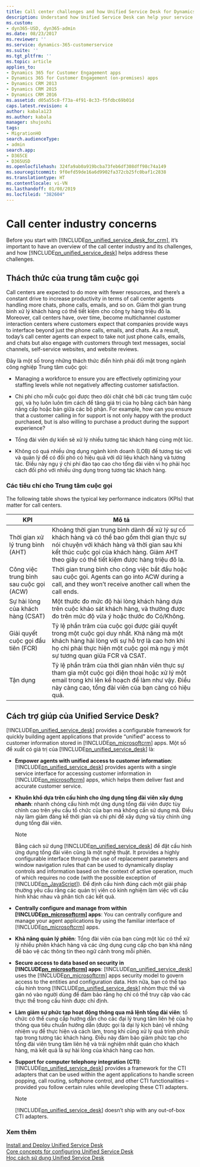 ```yaml
---
title: Call center challenges and how Unified Service Desk for Dynamics 365 for Customer Engagement can help | MicrosoftDocs
description: Understand how Unified Service Desk can help your service agents.
ms.custom:
- dyn365-USD, dyn365-admin
ms.date: 08/23/2017
ms.reviewer: ''
ms.service: dynamics-365-customerservice
ms.suite: ''
ms.tgt_pltfrm: ''
ms.topic: article
applies_to:
- Dynamics 365 for Customer Engagement apps
- Dynamics 365 for Customer Engagement (on-premises) apps
- Dynamics CRM 2013
- Dynamics CRM 2015
- Dynamics CRM 2016
ms.assetid: d05a55c8-f73a-4f91-8c33-f5fdbc69b01d
caps.latest.revision: 4
author: kabala123
ms.author: kabala
manager: shujoshi
tags:
- MigrationHO
search.audienceType:
- admin
search.app:
- D365CE
- D365USD
ms.openlocfilehash: 324fa9ab0a919bcba73feb6df308dff98c74a149
ms.sourcegitcommit: 9f0efd59de16a6d9902fa372cb25fc0baf1c2838
ms.translationtype: HT
ms.contentlocale: vi-VN
ms.lasthandoff: 01/08/2019
ms.locfileid: "382604"
---
```

# <a name="call-center-industry-concerns"></a>Call center industry concerns
Before you start with [!INCLUDE[pn_unified_service_desk_for_crm](../../includes/pn-unified-service-desk-for-crm.md)], it’s important to have an overview of the call center industry and its challenges, and how [!INCLUDE[pn_unified_service_desk](../../includes/pn-unified-service-desk.md)] helps address these challenges.  
  
<a name="Challenges"></a>   
## <a name="call-center-challenges"></a>Thách thức của trung tâm cuộc gọi  
 Call centers are expected to do more with fewer resources, and there’s a constant drive to increase productivity in terms of call center agents handling more chats, phone calls, emails, and so on. Giảm thời gian trung bình xử lý khách hàng có thể tiết kiệm cho công ty hàng triệu đô la. Moreover, call centers have, over time, become multichannel customer interaction centers where customers expect that companies provide ways to interface beyond just the phone calls, emails, and chats. As a result, today’s call center agents can expect to take not just phone calls, emails, and chats but also engage with customers through text messages, social channels, self-service websites, and website reviews.  
  
 Đây là một số trong những thách thức điển hình phải đối mặt trong ngành công nghiệp Trung tâm cuộc gọi:  
  
-   Managing a workforce to ensure you are effectively optimizing your staffing levels while not negatively affecting customer satisfaction.  
  
-   Chi phí cho mỗi cuộc gọi được theo dõi chặt chẽ bởi các trung tâm cuộc gọi, và họ luôn luôn tìm cách để tăng giá trị của họ bằng cách bán hàng nâng cấp hoặc bán giữa các bộ phận. For example, how can you ensure that a customer calling in for support is not only happy with the product purchased, but is also willing to purchase a product during the support experience?  
  
-   Tổng đài viên dự kiến sẽ xử lý nhiều tương tác khách hàng cùng một lúc.  
  
-   Không có quá nhiều ứng dụng ngành kinh doanh (LOB) để tương tác với và quản lý để có đối phó có hiệu quả với dữ liệu khách hàng và tương tác. Điều này ngụ ý chi phí đào tạo cao cho tổng đài viên vì họ phải học cách đối phó với nhiều ứng dụng trong tương tác khách hàng.  
  
### <a name="kpis-for-call-centers"></a>Các tiêu chí cho Trung tâm cuộc gọi  
 The following table shows the typical key performance indicators (KPIs) that matter for call centers.  
  
|KPI|Mô tả|  
|---------|-----------------|  
|Thời gian xử lý trung bình (AHT)|Khoảng thời gian trung bình dành để xử lý sự cố khách hàng và có thể bao gồm thời gian thực sự nói chuyện với khách hàng và thời gian sau khi kết thúc cuộc gọi của khách hàng. Giảm AHT theo giây có thể tiết kiệm được hàng triệu đô la.|  
|Công việc trung bình sau cuộc gọi (ACW)|Thời gian trung bình cho công việc bắt đầu hoặc sau cuộc gọi. Agents can go into ACW during a call, and they won’t receive another call when the call ends.|  
|Sự hài lòng của khách hàng (CSAT)|Một thước đo mức độ hài lòng khách hàng dựa trên cuộc khảo sát khách hàng, và thường được đo trên mức độ vừa ý hoặc thước đo Có/Không.|  
|Giải quyết cuộc gọi đầu tiên (FCR)|Tỷ lệ phần trăm của cuộc gọi được giải quyết trong một cuộc gọi duy nhất. Khả năng mà một khách hàng hài lòng với sự hỗ trợ là cao hơn khi họ chỉ phải thực hiện một cuộc gọi mà ngụ ý một sự tương quan giữa FCR và CSAT.|  
|Tận dụng|Tỷ lệ phần trăm của thời gian nhân viên thực sự tham gia một cuộc gọi điện thoại hoặc xử lý một email trong khi lên kế hoạch để làm như vậy. Điều này càng cao, tổng đài viên của bạn càng có hiệu quả.|  
  
<a name="HowUSDHelps"></a>   
## <a name="how-does-unified-service-desk-help"></a>Cách trợ giúp của Unified Service Desk?  
 [!INCLUDE[pn_unified_service_desk](../../includes/pn-unified-service-desk.md)] provides a configurable framework for quickly building agent applications that provide “unified” access to customer information stored in [!INCLUDE[pn_microsoftcrm](../../includes/pn-microsoftcrm.md)] apps. Một số đề xuất có giá trị của [!INCLUDE[pn_unified_service_desk](../../includes/pn-unified-service-desk.md)] là:  
  
- **Empower agents with unified access to customer information**: [!INCLUDE[pn_unified_service_desk](../../includes/pn-unified-service-desk.md)] provides agents with a single service interface for accessing customer information in [!INCLUDE[pn_microsoftcrm](../../includes/pn-microsoftcrm.md)] apps, which helps them deliver fast and accurate customer service.  
  
- **Khuôn khổ dựa trên cấu hình cho ứng dụng tổng đài viên xây dựng nhanh**: nhanh chóng cấu hình một ứng dụng tổng đài viên được tùy chỉnh cao trên yêu cầu tổ chức của bạn mà không cần sử dụng mã. Điều này làm giảm đáng kể thời gian và chi phí để xây dựng và tùy chỉnh ứng dụng tổng đài viên.  
  
  > [!NOTE]
  >  Bằng cách sử dụng [!INCLUDE[pn_unified_service_desk](../../includes/pn-unified-service-desk.md)] để đặt cấu hình ứng dụng tổng đài viên cũng là một nghệ thuật. It provides a highly configurable interface through the use of replacement parameters and window navigation rules that can be used to dynamically display controls and information based on the context of active operation, much of which requires no code (with the possible exception of [!INCLUDE[pn_JavaScript](../../includes/pn-javascript.md)]). Để định cấu hình đúng cách một giải pháp thường yêu cầu rằng các quản trị viên có kinh nghiệm làm việc với cấu hình khác nhau và phân tích các kết quả.  
  
- **Centrally configure and manage from within [!INCLUDE[pn_microsoftcrm](../../includes/pn-microsoftcrm.md)] apps**: You can centrally configure and manage your agent applications by using the familiar interface of [!INCLUDE[pn_microsoftcrm](../../includes/pn-microsoftcrm.md)] apps.  
  
- **Khả năng quản lý phiên**: Tổng đài viên của bạn cùng một lúc có thể xử lý nhiều phiên khách hàng và các ứng dụng cung cấp cho bạn khả năng để bảo vệ các thông tin theo ngữ cảnh trong mỗi phiên.  
  
- **Secure access to data based on security in [!INCLUDE[pn_microsoftcrm](../../includes/pn-microsoftcrm.md)] apps**: [!INCLUDE[pn_unified_service_desk](../../includes/pn-unified-service-desk.md)] uses the [!INCLUDE[pn_microsoftcrm](../../includes/pn-microsoftcrm.md)] apps security model to govern access to the entities and configuration data. Hơn nữa, bạn có thể tạo cấu hình trong [!INCLUDE[pn_unified_service_desk](../../includes/pn-unified-service-desk.md)] nhóm thực thể và gán nó vào người dùng để đảm bảo rằng họ chỉ có thể truy cập vào các thực thể trong cấu hình được chỉ định.  
  
- **Làm giảm sự phức tạp hoạt động thông qua mã lệnh tổng đài viên**: tổ chức có thể cung cấp hướng dẫn cho các đại lý trung tâm liên hệ của họ thông qua tiêu chuẩn hướng dẫn (được gọi là đại lý kịch bản) về những nhiệm vụ để thực hiện và cách làm, trong khi cũng xử lý quá trình phức tạp trong tương tác khách hàng. Điều này đảm bảo giảm phức tạp cho tổng đài viên trung tâm liên hệ và trải nghiệm nhất quán cho khách hàng, mà kết quả là sự hài lòng của khách hàng cao hơn.  
  
- **Support for computer telephony integration (CTI)**: [!INCLUDE[pn_unified_service_desk](../../includes/pn-unified-service-desk.md)] provides a framework for the CTI adapters that can be used within the agent applications to handle screen popping, call routing, softphone control, and other CTI functionalities – provided you follow certain rules while developing these CTI adapters.  
  
  > [!NOTE]
  > [!INCLUDE[pn_unified_service_desk](../../includes/pn-unified-service-desk.md)] doesn’t ship with any out-of-box CTI adapters.  
  
### <a name="see-also"></a>Xem thêm  
 [Install and Deploy Unified Service Desk](../../unified-service-desk/admin/install-upgrade-deploy-unified-service-desk.md)   
 [Core concepts for configuring Unified Service Desk](../../unified-service-desk/core-concepts-for-configuring-unified-service-desk.md)   
 [Học cách sử dụng Unified Service Desk](../../unified-service-desk/learn-to-use-unified-service-desk.md)
